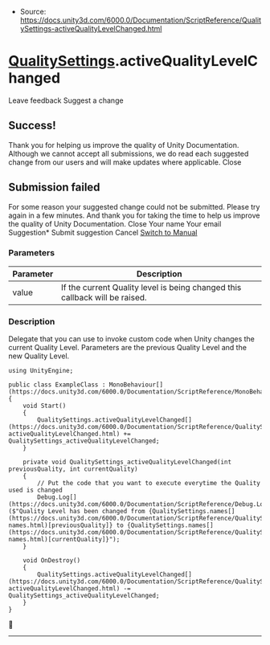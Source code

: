 * Source: https://docs.unity3d.com/6000.0/Documentation/ScriptReference/QualitySettings-activeQualityLevelChanged.html

#  [QualitySettings](https://docs.unity3d.com/6000.0/Documentation/ScriptReference/QualitySettings.html).activeQualityLevelChanged
Leave feedback
Suggest a change
## Success!
Thank you for helping us improve the quality of Unity Documentation. Although we cannot accept all submissions, we do read each suggested change from our users and will make updates where applicable.
Close
## Submission failed
For some reason your suggested change could not be submitted. Please <a>try again</a> in a few minutes. And thank you for taking the time to help us improve the quality of Unity Documentation.
Close
Your name Your email Suggestion* Submit suggestion
Cancel
[Switch to Manual](https://docs.unity3d.com/6000.0/Documentation/Manual/class-QualitySettings.html "Go to QualitySettings Component in the Manual")
### Parameters
Parameter | Description  
---|---  
value | If the current Quality level is being changed this callback will be raised.  
### Description
Delegate that you can use to invoke custom code when Unity changes the current Quality Level.
Parameters are the previous Quality Level and the new Quality Level.
```
using UnityEngine;  
  
public class ExampleClass : MonoBehaviour[](https://docs.unity3d.com/6000.0/Documentation/ScriptReference/MonoBehaviour.html)
{
    void Start()
    {
        QualitySettings.activeQualityLevelChanged[](https://docs.unity3d.com/6000.0/Documentation/ScriptReference/QualitySettings-activeQualityLevelChanged.html) += QualitySettings_activeQualityLevelChanged;
    }  
  
    private void QualitySettings_activeQualityLevelChanged(int previousQuality, int currentQuality)
    {
        // Put the code that you want to execute everytime the Quality used is changed
        Debug.Log[](https://docs.unity3d.com/6000.0/Documentation/ScriptReference/Debug.Log.html)($"Quality Level has been changed from {QualitySettings.names[](https://docs.unity3d.com/6000.0/Documentation/ScriptReference/QualitySettings-names.html)[previousQuality]} to {QualitySettings.names[](https://docs.unity3d.com/6000.0/Documentation/ScriptReference/QualitySettings-names.html)[currentQuality]}");
    }  
  
    void OnDestroy()
    {
        QualitySettings.activeQualityLevelChanged[](https://docs.unity3d.com/6000.0/Documentation/ScriptReference/QualitySettings-activeQualityLevelChanged.html) -= QualitySettings_activeQualityLevelChanged;
    }
}

```

* * *
